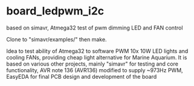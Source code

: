# board_ledpwm_i2c
based on simavr, Atmega32 test of pwm dimming LED and FAN control

Clone to "simavr/examples/" then make.

Idea to test ability of Atmega32 to software PWM 10x 10W LED lights and cooling FANs, providing cheap light alternative for Marine Aquarium.
  It is based on various other projects, mainly "simavr" for testing and core functionality,
  AVR note 136 (AVR136) modified to supply ~973Hz PWM,
  EasyEDA for final PCB design and development of the board

